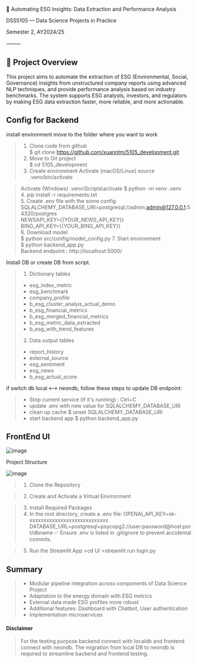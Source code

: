 🧠 Automating ESG Insights: Data Extraction and Performance Analysis

DSS5105 — Data Science Projects in Practice

Semester 2, AY2024/25

⸻

## 📘 Project Overview

This project aims to automate the extraction of ESG (Environmental, Social, Governance) insights from unstructured company reports using advanced NLP techniques, and provide performance analysis based on industry benchmarks. The system supports ESG analysts, investors, and regulators by making ESG data extraction faster, more reliable, and more actionable.



## Config for Backend
install environment
move to the folder where you want to work
> 1. Clone code from github  
> $ git clone https://github.com/xuanntm/5105_development.git
> 2. Move to Git project  
> $ cd 5105_development
> 3. Create environment
  >Activate (macOS/Linux)
  >source .venv/bin/activate

  >Activate (Windows)
  >.venv\Scripts\activate
> $ python -m venv .venv    
> 4. pip install -r requirements.txt  
> 5. Create .env file with the some config
> SQLALCHEMY_DATABASE_URI=postgresql://admin:admin@127.0.0.1:54320/postgres  
> NEWSAPI_KEY={{YOUR_NEWS_API_KEY}}  
> BING_API_KEY={{YOUR_BING_API_KEY}}  
> 6. Download model  
> $ python src/config/model_config.py
> 7. Start environment  
> $ python backend_app.py  
> Backend endpoint : http://localhost:5000/
 

Install DB or create DB from script.
> 1. Dictionary tables  
> - esg_index_metric  
> - esg_benchmark  
> - company_profile  
> - b_esg_cluster_analyis_actual_demo  
> - b_esg_financial_metrics  
> - b_esg_merged_financial_metrics  
> - b_esg_metric_data_extracted  
> - b_esg_with_trend_features  
> 2. Data output tables
> - report_history
> - external_source
> - esg_sentiment
> - esg_news
> - b_esg_actual_score


if switch db local <--> neondb, follow these steps to update DB endpoint:
> - Stop current service (if it's running) : Ctrl+C
> - update .env with new value for SQLALCHEMY_DATABASE_URI
> - clean up cache $ unset SQLALCHEMY_DATABASE_URI
> - start backend app $ python backend_app.py

## FrontEnd UI
![image](https://github.com/user-attachments/assets/320bc6f8-20f4-4049-b806-a705aca0b777)


Project Structure

![image](https://github.com/user-attachments/assets/925c267a-9759-48bd-a957-2a6f10e04d27)




>1. Clone the Repository

>2. Create and Activate a Virtual Environment


>3. Install Required Packages
>4. In the root directory, create a .env file:
   OPENAI_API_KEY=sk-xxxxxxxxxxxxxxxxxxxxxxxxxxxx
   DATABASE_URL=postgresql+psycopg2://user:password@host:port/dbname
   ✅ Ensure .env is listed in .gitignore to prevent accidental commits.

>5. Run the Streamlit App
       >cd UI
       >streamlit run login.py

## Summary 
> - Modular pipeline integration across components of Data Science Project
> - Adaptation to the energy domain with ESG metrics
> - External data made ESG profiles more robust
> - Additional features: Dashboard with Chatbot, User authentication
> - Implementation microservices

#### Disclaimer 
> For the testing purpose backend connect with localdb and frontend connect with neondb. The migration from local DB to neondb is required to streamline backend and frontend testing.
